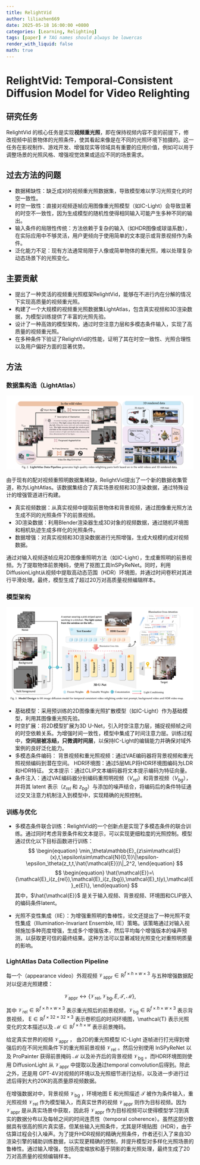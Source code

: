 ```yaml
---
title: RelightVid
author: liliazhen669
date: 2025-05-18 16:00:00 +0800
categories: [Learning, Relighting]
tags: [paper] # TAG names should always be lowercas
render_with_liquid: false
math: true
---
```


# RelightVid: Temporal-Consistent Diffusion Model for Video Relighting


## 研究任务

RelightVid 的核心任务是实现**视频重光照**，即在保持视频内容不变的前提下，修改视频中前景物体的光照条件，使其看起来像是在不同的光照环境下拍摄的。这一任务在影视制作、游戏开发、增强现实等领域具有重要的应用价值，例如可以用于调整场景的光照风格、增强视觉效果或适应不同的场景需求。

## 过去方法的问题

- 数据稀缺性：缺乏成对的视频重光照数据集，导致模型难以学习光照变化的时空一致性。
- 时空一致性：直接对视频逐帧应用图像重光照模型（如IC-Light）会导致显著的时空不一致性，因为生成模型的随机性使得相同输入可能产生多种不同的输出。
- 输入条件的局限性传统：方法依赖于复杂的输入（如HDR图像或球谐系数），在实际应用中不够灵活，用户更倾向于使用简单的文本提示或背景视频作为条件。
- 泛化能力不足：现有方法通常局限于人像或简单物体的重光照，难以处理复杂动态场景下的光照变化。

## 主要贡献
- 提出了一种灵活的视频重光照框架RelightVid，能够在不进行内在分解的情况下实现高质量的视频重光照。
- 构建了一个大规模的视频重光照数据集LightAtlas，包含真实视频和3D渲染数据，为模型训练提供了丰富的光照先验。
- 设计了一种高效的模型架构，通过时空注意力层和多模态条件输入，实现了高质量的视频重光照。
- 在多种条件下验证了RelightVid的性能，证明了其在时空一致性、光照合理性以及用户偏好方面的显著优势。

## 方法

### 数据集构造（LightAtlas）

![fig-2](assets/img/relightvid/fig2.png)

由于现有的配对视频重照明数据集稀缺，RelightVid提出了一个新的数据收集管道，称为LightAtlas。该数据集结合了真实场景视频和3D渲染数据，通过特殊设计的增强管道进行构建。

- 真实视频数据：从真实视频中提取前景物体和背景视频，通过图像重光照方法生成不同的光照条件下的前景视频。
- 3D渲染数据：利用Blender渲染器生成3D对象的视频数据，通过随机环境图和相机轨迹生成多样化的光照条件。
- 数据增强：对真实视频和3D渲染数据进行光照增强，生成大规模的成对视频数据。

通过对输入视频逐帧应用2D图像重照明方法（如IC-Light），生成重照明的前景视频。为了提取物体前景掩码，使用了抠图工具InSPyReNet。同时，利用DiffusionLight从视频中提取高动态范围（HDR）环境图，并通过时间卷积对其进行平滑处理。最终，模型生成了超过20万对高质量视频编辑样本。

### 模型架构

![fig-3](assets/img/relightvid/fig3.png)

- 基础模型：采用预训练的2D图像重光照扩散模型（如IC-Light）作为基础模型，利用其图像重光照先验。
- 时空扩展：将2D模型扩展为3D U-Net，引入时空注意力层，捕捉视频帧之间的时空依赖关系。为增强时间一致性，模型中集成了时间注意力层。训练过程中，**空间层被冻结，只微调时间层**，以保持IC-Light的编辑能力并确保对域外案例的良好泛化能力。
- 多模态条件编码：
    背景视频和重光照视频：通过VAE编码器将背景视频和重光照视频编码到潜在空间。
    HDR环境图：通过5层MLP将HDR环境图编码为LDR和HDR特征。
    文本提示：通过CLIP文本编码器将文本提示编码为特征向量。
- 条件注入：通过VAE编码器分别编码重照明视频（$V_{rel}$）和背景视频（$V_{bg}$），并将其 latent 表示（$z_{rel}$ 和 $z_{bg}$）与添加的噪声结合，将编码后的条件特征通过交叉注意力机制注入到模型中，实现精确的光照控制。

### 训练与优化
- 多模态条件联合训练：RelightVid的一个创新点是实现了多模态条件的联合训练。通过同时考虑背景条件和文本提示，可以实现更细粒度的光照控制。模型通过优化以下目标函数进行训练：
$$
\begin{equation}
\min_\theta\mathbb{E}_{z\sim\mathcal{E}(x),t,\epsilon\sim\mathcal{N}(0,1)}\|\epsilon-\epsilon_\theta(z_t,t,\hat{\mathcal{E}})\|_2^2,
\end{equation}
$$
$$
\begin{equation}
\hat{\mathcal{E}}=\{\mathcal{E}_i(z_{rel}),\mathcal{E}_i(z_{bg}),\mathcal{E}_t(y),\mathcal{E}_e(E)\},
\end{equation}
$$
其中，$\hat{\mathcal{E}}$ 是关于输入视频、背景视频、环境图和CLIP嵌入的编码条件latent。

- 光照不变性集成（IIE）：为增强重照明的鲁棒性，论文还提出了一种光照不变性集成（Illumination-Invariant Ensemble, IIE）策略。该策略通过对输入视频施加多种亮度增强，生成多个增强版本，然后平均每个增强版本的噪声预测，以获取更可信的最终结果。这种方法可以显著减轻光照变化对重照明质量的影响。


###  LightAtlas Data Collection Pipeline

每一个（appearance video）外观视频 $\mathcal{V}_{\mathrm{appr}}\in\mathbb{R}^{f\times h\times w\times3}$ 与五种增强数据配对以促进光照建模： 

$$
\mathcal{V}_{\mathrm{appr}}\leftrightarrow\{\mathcal{V}_{\mathrm{rel}},\mathcal{V}_{\mathrm{bg}},E,\mathcal{T},\mathcal{M}\},
$$

其中 $\mathcal{V}_{\mathrm{rel}}\in\mathbb{R}^{f\times h\times w \times 3}$ 表示重光照后的前景视频，$\mathcal{V}_{\mathrm{bg}} \in \mathbb{R}^{f\times h\times w \times 3}$ 表示背景视频， $\mathrm{E} \in \mathbb{R}^{f\times 32 \times 32 \times 3}$ 表示卷积后的时间环境图，\mathcal{T} 表示光照变化的文本描述以及 $\mathcal{M}\in\mathbb{R}^{f\times h \times w}$ 表示前景掩码。

给定真实世界的视频 $\mathcal{V}_{\mathrm{appr}}$ ， 由2D的重光照模型 IC-Light 逐帧进行打光得到增强后的在不同光照条件下的重光照前景视频 $\mathcal{V}_{\mathrm{rel}}$ 。然后分别使用 InSPyReNet 以及 ProPainter 获得前景掩码 $\mathcal{M}$ 以及补齐后的背景视频 $\mathcal{V}_\mathrm{bg}$ 。而HDR环境图则使用 DiffusionLight 从 $\mathcal{V}_\mathrm{appr}$ 中提取以及通过temporal convolution后得到。除此之外，还是用 GPT-4V对视频的环境以及光照细节进行达标，以及进一步进行过滤后得到大约20K的高质量原视频数据。

在增强数据对中，背景视频 $\mathcal{V}_\mathrm{bg}$ ，环境地图 $\mathrm{E}$ 和光照描述 $\mathcal{T}$ 被作为条件输入，重光照视频 $\mathcal{V}_\mathrm{rel}$ 作为模型输入，而真实世界的视频 $\mathcal{V}_{\mathrm{appr}}$ 则作为目标视频。因为 $\mathcal{V}_{\mathrm{appr}}$ 是从真实场景中获取，因此将 $\mathcal{V}_{\mathrm{appr}}$ 作为目标视频可以使得模型学习到真实的数据分布以及每帧之间的时间连贯性（temporal coherence）。虽然这部分数据具有很高的照片真实感，但某些输入光照条件，尤其是环境贴图（HDR），由于估算过程会引入噪声。为了提升HDR视频的精确光照条件，作者还引入了来自3D渲染引擎的辅助训练数据，以实现更精确的控制，并提升模型对多样化光照场景的鲁棒性。通过输入增强，包括亮度缩放和基于阴影的重光照处理，最终生成了20万对高质量的视频编辑样本。
 
